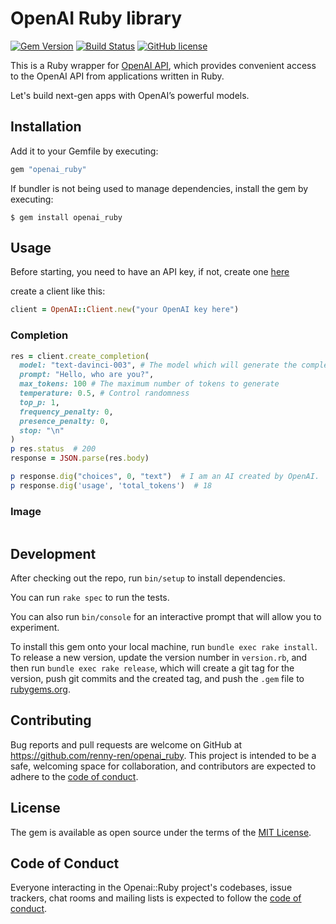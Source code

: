 # OpenAI Ruby library

[![Gem Version](https://badge.fury.io/rb/openai_ruby.svg)](https://badge.fury.io/rb/openai_ruby)
[![Build Status](https://travis-ci.org/renny-ren/openai_ruby.svg?branch=main)](https://travis-ci.org/renny-ren/openai_ruby)
[![GitHub license](https://img.shields.io/badge/license-MIT-blue.svg)](https://github.com/renny-ren/openai_ruby/blob/main/LICENSE)

This is a Ruby wrapper for [OpenAI API](https://openai.com/api/), which provides convenient access to the OpenAI API from applications written in Ruby.

Let's build next-gen apps with OpenAI’s powerful models.

## Installation

Add it to your Gemfile by executing:

```ruby
gem "openai_ruby"
```

If bundler is not being used to manage dependencies, install the gem by executing:

    $ gem install openai_ruby

## Usage
Before starting, you need to have an API key, if not, create one [here](https://platform.openai.com/account/api-keys) 

create a client like this:
```ruby
client = OpenAI::Client.new("your OpenAI key here")
```

### Completion
```ruby
res = client.create_completion(
  model: "text-davinci-003", # The model which will generate the completion
  prompt: "Hello, who are you?",
  max_tokens: 100 # The maximum number of tokens to generate
  temperature: 0.5, # Control randomness
  top_p: 1,
  frequency_penalty: 0,
  presence_penalty: 0,
  stop: "\n"
)
p res.status  # 200
response = JSON.parse(res.body)

p response.dig("choices", 0, "text")  # I am an AI created by OpenAI.
p response.dig('usage', 'total_tokens')  # 18
```

### Image

```ruby

```

## Development

After checking out the repo, run `bin/setup` to install dependencies.

You can run `rake spec` to run the tests. 

You can also run `bin/console` for an interactive prompt that will allow you to experiment. 

To install this gem onto your local machine, run `bundle exec rake install`. To release a new version, update the version number in `version.rb`, and then run `bundle exec rake release`, which will create a git tag for the version, push git commits and the created tag, and push the `.gem` file to [rubygems.org](https://rubygems.org).

## Contributing

Bug reports and pull requests are welcome on GitHub at https://github.com/renny-ren/openai_ruby. This project is intended to be a safe, welcoming space for collaboration, and contributors are expected to adhere to the [code of conduct](https://github.com/renny-ren/openai_ruby/blob/main/CODE_OF_CONDUCT.md).

## License

The gem is available as open source under the terms of the [MIT License](https://opensource.org/licenses/MIT).

## Code of Conduct

Everyone interacting in the Openai::Ruby project's codebases, issue trackers, chat rooms and mailing lists is expected to follow the [code of conduct](https://github.com/renny-ren/openai_ruby/blob/main/CODE_OF_CONDUCT.md).
